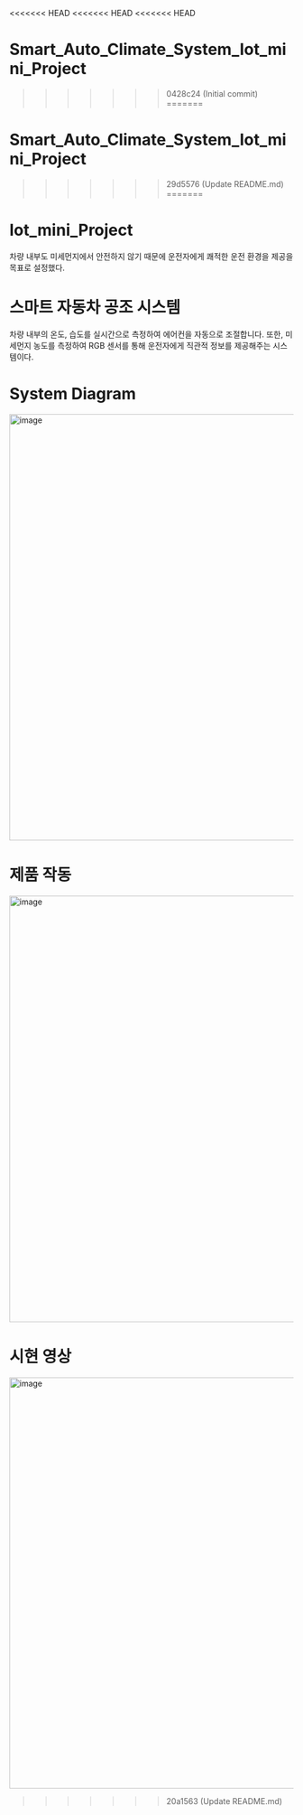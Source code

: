 <<<<<<< HEAD
<<<<<<< HEAD
<<<<<<< HEAD
# Smart_Auto_Climate_System_Iot_mini_Project
>>>>>>> 0428c24 (Initial commit)
=======
# Smart_Auto_Climate_System_Iot_mini_Project
>>>>>>> 29d5576 (Update README.md)
=======
# Iot_mini_Project
차량 내부도 미세먼지에서 안전하지 않기 때문에 운전자에게 쾌적한 운전 환경을 제공을 목표로 설정했다.


# 스마트 자동차 공조 시스템
차량 내부의 온도, 습도를 실시간으로 측정하여 에어컨을 자동으로 조절합니다. 또한, 미세먼지 농도를 측정하여 RGB 센서를 통해 운전자에게 직관적 정보를 제공해주는 시스템이다.


# System Diagram
<img width="755" alt="image" src="https://github.com/user-attachments/assets/3890c7ab-c48f-4509-920c-d6cfcb8b7b8b">

# 제품 작동
<img width="755" alt="image" src="https://github.com/user-attachments/assets/537b6d48-d7af-4721-82de-efadcef81245">

# 시현 영상
<img width="728" alt="image" src="https://github.com/user-attachments/assets/fce873d6-d418-4c7a-b294-bb478480c920">

>>>>>>> 20a1563 (Update README.md)

